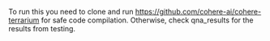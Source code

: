 To run this you need to clone and run https://github.com/cohere-ai/cohere-terrarium for safe code compilation.
Otherwise, check qna_results for the results from testing.

